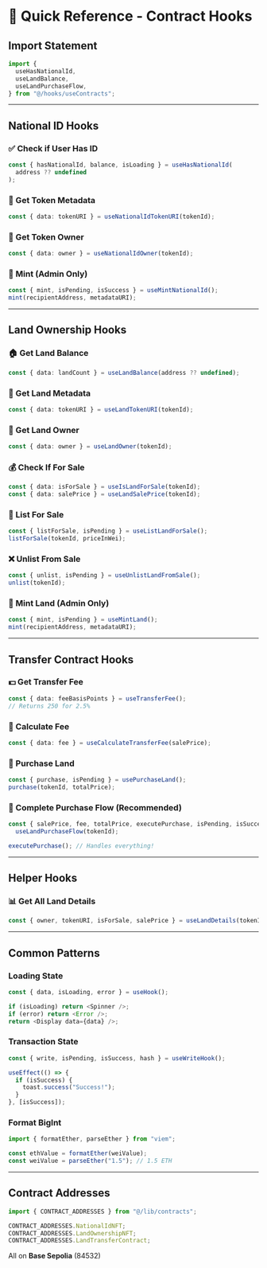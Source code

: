 # 🎯 Quick Reference - Contract Hooks

## Import Statement

```typescript
import {
  useHasNationalId,
  useLandBalance,
  useLandPurchaseFlow,
} from "@/hooks/useContracts";
```

---

## National ID Hooks

### ✅ Check if User Has ID

```typescript
const { hasNationalId, balance, isLoading } = useHasNationalId(
  address ?? undefined
);
```

### 📄 Get Token Metadata

```typescript
const { data: tokenURI } = useNationalIdTokenURI(tokenId);
```

### 👤 Get Token Owner

```typescript
const { data: owner } = useNationalIdOwner(tokenId);
```

### 🔨 Mint (Admin Only)

```typescript
const { mint, isPending, isSuccess } = useMintNationalId();
mint(recipientAddress, metadataURI);
```

---

## Land Ownership Hooks

### 🏠 Get Land Balance

```typescript
const { data: landCount } = useLandBalance(address ?? undefined);
```

### 📄 Get Land Metadata

```typescript
const { data: tokenURI } = useLandTokenURI(tokenId);
```

### 👤 Get Land Owner

```typescript
const { data: owner } = useLandOwner(tokenId);
```

### 💰 Check If For Sale

```typescript
const { data: isForSale } = useIsLandForSale(tokenId);
const { data: salePrice } = useLandSalePrice(tokenId);
```

### 📝 List For Sale

```typescript
const { listForSale, isPending } = useListLandForSale();
listForSale(tokenId, priceInWei);
```

### ❌ Unlist From Sale

```typescript
const { unlist, isPending } = useUnlistLandFromSale();
unlist(tokenId);
```

### 🔨 Mint Land (Admin Only)

```typescript
const { mint, isPending } = useMintLand();
mint(recipientAddress, metadataURI);
```

---

## Transfer Contract Hooks

### 💵 Get Transfer Fee

```typescript
const { data: feeBasisPoints } = useTransferFee();
// Returns 250 for 2.5%
```

### 🧮 Calculate Fee

```typescript
const { data: fee } = useCalculateTransferFee(salePrice);
```

### 🛒 Purchase Land

```typescript
const { purchase, isPending } = usePurchaseLand();
purchase(tokenId, totalPrice);
```

### 🎯 Complete Purchase Flow (Recommended)

```typescript
const { salePrice, fee, totalPrice, executePurchase, isPending, isSuccess } =
  useLandPurchaseFlow(tokenId);

executePurchase(); // Handles everything!
```

---

## Helper Hooks

### 📊 Get All Land Details

```typescript
const { owner, tokenURI, isForSale, salePrice } = useLandDetails(tokenId);
```

---

## Common Patterns

### Loading State

```typescript
const { data, isLoading, error } = useHook();

if (isLoading) return <Spinner />;
if (error) return <Error />;
return <Display data={data} />;
```

### Transaction State

```typescript
const { write, isPending, isSuccess, hash } = useWriteHook();

useEffect(() => {
  if (isSuccess) {
    toast.success("Success!");
  }
}, [isSuccess]);
```

### Format BigInt

```typescript
import { formatEther, parseEther } from "viem";

const ethValue = formatEther(weiValue);
const weiValue = parseEther("1.5"); // 1.5 ETH
```

---

## Contract Addresses

```typescript
import { CONTRACT_ADDRESSES } from "@/lib/contracts";

CONTRACT_ADDRESSES.NationalIdNFT;
CONTRACT_ADDRESSES.LandOwnershipNFT;
CONTRACT_ADDRESSES.LandTransferContract;
```

All on **Base Sepolia** (84532)
